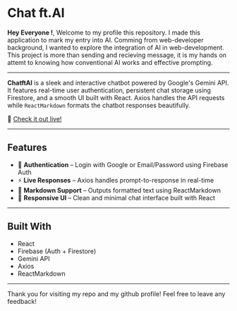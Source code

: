 # Chat ft.AI

**Hey Everyone !**, Welcome to my profile this repository. I made this application to mark my entry into AI. Comming from web-developer background, I wanted to explore the integration of AI in web-development. This project is more than sending and recieving message, it is my hands on attemt to knowing how conventional AI works and effective prompting. 

---

**ChatftAI** is a sleek and interactive chatbot powered by Google's Gemini API. It features real-time user authentication, persistent chat storage using Firestore, and a smooth UI built with React. Axios handles the API requests while `ReactMarkdown` formats the chatbot responses beautifully.

🔗 [Check it out live!](https://chat-ft-ai.netlify.app/)

---

## Features

- 🔐 **Authentication** – Login with Google or Email/Password using Firebase Auth
- ⚡ **Live Responses** – Axios handles prompt-to-response in real-time
- 🧾 **Markdown Support** – Outputs formatted text using ReactMarkdown
- 🎨 **Responsive UI** – Clean and minimal chat interface built with React

---

## Built With

- React
- Firebase (Auth + Firestore)
- Gemini API
- Axios
- ReactMarkdown

---

Thank you for visiting my repo and my github profile! Feel free to leave any feedback!
